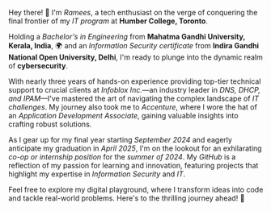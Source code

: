Hey there! 👋 I'm *Ramees*, a tech enthusiast on the verge of conquering the final frontier of my *IT program* at **Humber College, Toronto**. 

Holding a *Bachelor's in Engineering* from **Mahatma Gandhi University, Kerala, India**, 🌍 and an *Information Security certificate* from **Indira Gandhi National Open University, Delhi**, I'm ready to plunge into the dynamic realm of **cybersecurity**.

With nearly three years of hands-on experience providing top-tier technical support to crucial clients at *Infoblox Inc.*—an industry leader in *DNS, DHCP, and IPAM*—I've mastered the art of navigating the complex landscape of *IT challenges*. My journey also took me to *Accenture*, where I wore the hat of an *Application Development Associate*, gaining valuable insights into crafting robust solutions.

As I gear up for my final year starting *September 2024* and eagerly anticipate my graduation in *April 2025*, I'm on the lookout for an exhilarating *co-op or internship position* for the *summer of 2024*. My *GitHub* is a reflection of my passion for learning and innovation, featuring projects that highlight my expertise in *Information Security* and *IT*.

Feel free to explore my digital playground, where I transform ideas into code and tackle real-world problems. Here's to the thrilling journey ahead! 🚀
